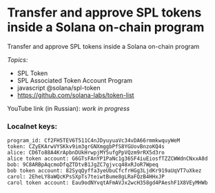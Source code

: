 # Transfer and approve SPL tokens inside a Solana on-chain program 

Transfer and approve SPL tokens inside a Solana on-chain program

*Topics:*
- SPL Token
- SPL Associated Token Account Program
- javascript @solana/spl-token
- https://github.com/solana-labs/token-list

YouTube link (in Russian): *work in progress*


### Localnet keys:
```
program_id: Cf2FH5TEV6T511C4nJDyuyuaVc34vDA66rmmkwquyWeM
token: CZyEKArwVYSKkv9im3grGNXmggbPfS8YGUovBnzoKQ4s  
alice: CD6To88A4KrApbnDUkHrwpjMY5ufgPpVQzm9rRX5d3ro
alice token account: G6GTsFAnYP1PaNc1g36SF4iuEiosfTZZCWWdnCNxxA8d  
bob: 9C8ARBpAqcmoDfqZTDtvB1JgZC7gjvcq48xRJoR7Wpeq
bob token account: 82SyqQyffa3yeUbuCfcfrHGg3LjdKr919aUqVT7uXkez
carol: 2EheLY8aWQcKPsSXpTs7teiwtBume8gLRaFQzB4HHxJP
carol token account: Eau9odNYvqtAFmAVJx2wcH358gd4PAeshF1X8VEyMHWb
```

